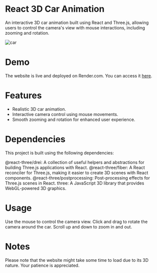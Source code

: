 # React 3D Car Animation

An interactive 3D car animation built using React and Three.js, allowing users to control the camera's view with mouse interactions, including zooming and rotation.

![car](https://github.com/Oussama-Chaoui/React_Three_Fiber_Car/assets/87814988/8d6b202f-5b88-48a4-9b79-3b652eba7854)

# Demo

The website is live and deployed on Render.com. You can access it [here](https://front-end-car-xw7v.onrender.com/).

# Features

- Realistic 3D car animation.
- Interactive camera control using mouse movements.
- Smooth zooming and rotation for enhanced user experience.

# Dependencies

This project is built using the following dependencies:

@react-three/drei: A collection of useful helpers and abstractions for building Three.js applications with React.
@react-three/fiber: A React reconciler for Three.js, making it easier to create 3D scenes with React components.
@react-three/postprocessing: Post-processing effects for Three.js scenes in React.
three: A JavaScript 3D library that provides WebGL-powered 3D graphics.


# Usage

Use the mouse to control the camera view.
Click and drag to rotate the camera around the car.
Scroll up and down to zoom in and out.

# Notes
Please note that the website might take some time to load due to its 3D nature. Your patience is appreciated.
